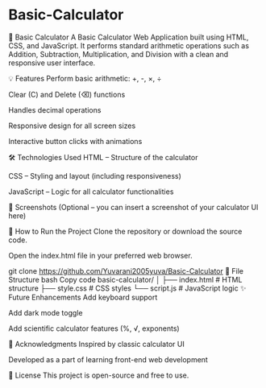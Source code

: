 # Basic-Calculator

🔢 Basic Calculator
A Basic Calculator Web Application built using HTML, CSS, and JavaScript. It performs standard arithmetic operations such as Addition, Subtraction, Multiplication, and Division with a clean and responsive user interface.

💡 Features
Perform basic arithmetic: +, -, ×, ÷

Clear (C) and Delete (⌫) functions

Handles decimal operations

Responsive design for all screen sizes

Interactive button clicks with animations

🛠 Technologies Used
HTML – Structure of the calculator

CSS – Styling and layout (including responsiveness)

JavaScript – Logic for all calculator functionalities

📸 Screenshots
(Optional – you can insert a screenshot of your calculator UI here)

🚀 How to Run the Project
Clone the repository or download the source code.

Open the index.html file in your preferred web browser.

git clone https://github.com/Yuvarani2005yuva/Basic-Calculator
📂 File Structure
bash
Copy code
basic-calculator/
│
├── index.html        # HTML structure
├── style.css         # CSS styles
└── script.js         # JavaScript logic
✨ Future Enhancements
Add keyboard support

Add dark mode toggle

Add scientific calculator features (%, √, exponents)

🙌 Acknowledgments
Inspired by classic calculator UI

Developed as a part of learning front-end web development

📃 License
This project is open-source and free to use.
